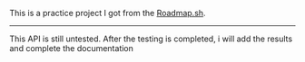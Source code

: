This is a practice project I got from the [Roadmap.sh](https://roadmap.sh/projects/todo-list-api).

***

This API is still untested. After the testing is completed, i will add the results and complete the documentation
